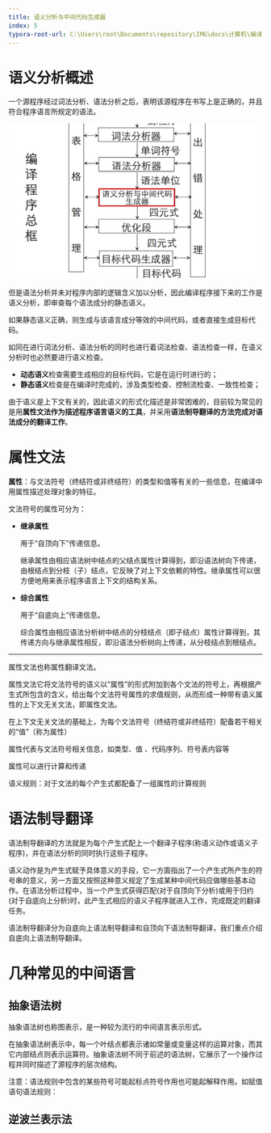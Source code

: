```yaml
---
title: 语义分析与中间代码生成器
index: 5
typora-root-url: C:\Users\root\Documents\repository\IMG\docs\计算机\编译原理
---
```


# 语义分析概述

一个源程序经过词法分析、语法分析之后，表明该源程序在书写上是正确的，并且符合程序语言所规定的语法。

![](./assets/139.png)

但是语法分析并未对程序内部的逻辑含义加以分析，因此编译程序接下来的工作是语义分析，即审查每个语法成分的静态语义。

如果静态语义正确，则生成与该语言成分等效的中间代码，或者直接生成目标代码。

如同在进行词法分析、语法分析的同时也进行着词法检查、语法检查一样，在语义分析时也必然要进行语义检查。

- **动态语义**检查需要生成相应的目标代码，它是在运行时进行的；
- **静态语义**检查是在编译时完成的，涉及类型检查、控制流检查、一致性检查；

由于语义是上下文有关的，因此语义的形式化描述是非常困难的，目前较为常见的是用**属性文法作为描述程序语言语义的工具**，并采用**语法制导翻译的方法完成对语法成分的翻译工作**。

# 属性文法

**属性**：与文法符号（终结符或非终结符）的类型和值等有关的一些信息，在编译中用属性描述处理对象的特征。

文法符号的属性可分为：

- **继承属性**

  用于“自顶向下”传递信息。

  继承属性由相应语法树中结点的父结点属性计算得到，即沿语法树向下传递，由根结点到分枝（子）结点，它反映了对上下文依赖的特性。继承属性可以很方便地用来表示程序语言上下文的结构关系。

- **综合属性**

  用于“自底向上”传递信息。

  综合属性由相应语法分析树中结点的分枝结点（即子结点）属性计算得到，其传递方向与继承属性相反，即沿语法分析树向上传递，从分枝结点到根结点。

---

属性文法也称属性翻译文法。

属性文法它将文法符号的语义以“属性”的形式附加到各个文法的符号上，再根据产生式所包含的含义，给出每个文法符号属性的求值规则，从而形成一种带有语义属性的上下文无关文法，即属性文法。

在上下文无关文法的基础上，为每个文法符号（终结符或非终结符）配备若干相关的“值”（称为属性）

属性代表与文法符号相关信息，如类型、值 、代码序列、符号表内容等

属性可以进行计算和传递

语义规则：对于文法的每个产生式都配备了一组属性的计算规则

# 语法制导翻译

语法制导翻译的方法就是为每个产生式配上一个翻译子程序(称语义动作或语义子程序)，并在语法分析的同时执行这些子程序。

语义动作是为产生式赋予具体意义的手段，它一方面指出了一个产生式所产生的符号串的意义，另一方面又按照这种意义规定了生成某种中间代码应做哪些基本动作。在语法分析过程中，当一个产生式获得匹配(对于自顶向下分析)或用于归约(对于自底向上分析)时，此产生式相应的语义子程序就进入工作，完成既定的翻译任务。

语法制导翻译分为自底向上语法制导翻译和自顶向下语法制导翻译，我们重点介绍自底向上语法制导翻译。

# 几种常见的中间语言

## 抽象语法树

抽象语法树也称图表示，是一种较为流行的中间语言表示形式。

在抽象语法树表示中，每一个叶结点都表示诸如常量或变量这样的运算对象，而其它内部结点则表示运算符。抽象语法树不同于前述的语法树，它展示了一个操作过程并同时描述了源程序的层次结构。

注意：语法规则中包含的某些符号可能起标点符号作用也可能起解释作用。如赋值语句语法规则：

## 逆波兰表示法
